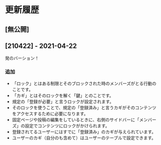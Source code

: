# 更新履歴

## [無公開]

## [210422] - 2021-04-22

発のバーション！

### 追加

- 「ロック」とはある制限とそのブロックされた時のメンバーズがとる行動のことです。
- 「カギ」とはそのロックを解く「鍵」とのことです。
- 規定の「登録が必要」と言うロックが設定されます。
- そのロックを使うことで、規定の「登録済み」と言うカギがそのコンテンツをアクセスするために必要になります。
- 固定ページや投稿の編集をしているときに、右側のサイドバーに「メンバーズ」の設定でコンテンツにロックがかけられます。
- 登録されてるユーザーにはすでに「登録済み」のカギが与えられています。
- ユーザーのカギ（自分のも含めて）はユーザーのテーブルで設定できます。
